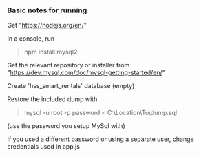 ### Basic notes for running

Get "https://nodejs.org/en/"

In a console, run 

>npm install mysql2

Get the relevant repository or installer from "https://dev.mysql.com/doc/mysql-getting-started/en/"

Create 'hss_smart_rentals' database (empty)

Restore the included dump with

>mysql -u root -p password < C:\Location\To\dump.sql
>
(use the password you setup MySql with)

If you used a different password or using a separate user, change credentials used in app.js
